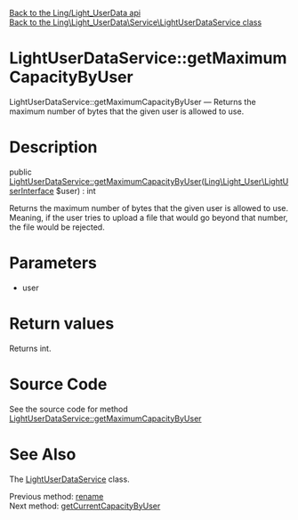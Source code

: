 [Back to the Ling/Light_UserData api](https://github.com/lingtalfi/Light_UserData/blob/master/doc/api/Ling/Light_UserData.md)<br>
[Back to the Ling\Light_UserData\Service\LightUserDataService class](https://github.com/lingtalfi/Light_UserData/blob/master/doc/api/Ling/Light_UserData/Service/LightUserDataService.md)


LightUserDataService::getMaximumCapacityByUser
================



LightUserDataService::getMaximumCapacityByUser — Returns the maximum number of bytes that the given user is allowed to use.




Description
================


public [LightUserDataService::getMaximumCapacityByUser](https://github.com/lingtalfi/Light_UserData/blob/master/doc/api/Ling/Light_UserData/Service/LightUserDataService/getMaximumCapacityByUser.md)([Ling\Light_User\LightUserInterface](https://github.com/lingtalfi/Light_User/blob/master/doc/api/Ling/Light_User/LightUserInterface.md) $user) : int




Returns the maximum number of bytes that the given user is allowed to use.
Meaning, if the user tries to upload a file that would go beyond that number, the file would be rejected.




Parameters
================


- user

    


Return values
================

Returns int.








Source Code
===========
See the source code for method [LightUserDataService::getMaximumCapacityByUser](https://github.com/lingtalfi/Light_UserData/blob/master/Service/LightUserDataService.php#L623-L627)


See Also
================

The [LightUserDataService](https://github.com/lingtalfi/Light_UserData/blob/master/doc/api/Ling/Light_UserData/Service/LightUserDataService.md) class.

Previous method: [rename](https://github.com/lingtalfi/Light_UserData/blob/master/doc/api/Ling/Light_UserData/Service/LightUserDataService/rename.md)<br>Next method: [getCurrentCapacityByUser](https://github.com/lingtalfi/Light_UserData/blob/master/doc/api/Ling/Light_UserData/Service/LightUserDataService/getCurrentCapacityByUser.md)<br>

